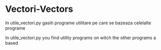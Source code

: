 # Vectori-Vectors
In utile_vectori.py gasiti programe utilitare pe care se bazeaza celelalte programe

In utile_vectori.py you find utility programs on witch the other programs a based
